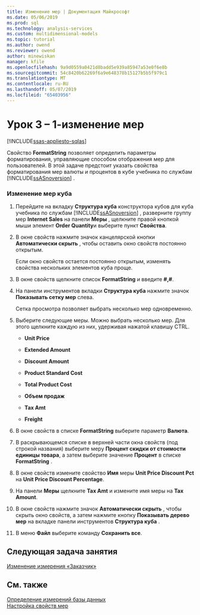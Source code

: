 ```yaml
---
title: Изменение мер | Документация Майкрософт
ms.date: 05/06/2019
ms.prod: sql
ms.technology: analysis-services
ms.custom: multidimensional-models
ms.topic: tutorial
ms.author: owend
ms.reviewer: owend
author: minewiskan
manager: kfile
ms.openlocfilehash: 9a9d0559a0421d8badd5e939a85947a53e0f6e8b
ms.sourcegitcommit: 54c8420b62269f6a9e648378b15127b5b5f979c1
ms.translationtype: MT
ms.contentlocale: ru-RU
ms.lasthandoff: 05/07/2019
ms.locfileid: "65403956"
---
```

# <a name="lesson-3-1---modifying-measures"></a>Урок 3 – 1-изменение мер
[!INCLUDE[ssas-appliesto-sqlas](../../includes/ssas-appliesto-sqlas.md)]

Свойство **FormatString** позволяет определить параметры форматирования, управляющие способом отображения мер для пользователей. В этой задаче предстоит указать свойства форматирования мер валюты и процентов в кубе учебника по службам [!INCLUDE[ssASnoversion](../../includes/ssasnoversion-md.md)] .  
  
### <a name="to-modify-the-measures-of-the-cube"></a>Изменение мер куба  
  
1.  Перейдите на вкладку **Структура куба** конструктора кубов для куба учебника по службам [!INCLUDE[ssASnoversion](../../includes/ssasnoversion-md.md)] , разверните группу мер **Internet Sales** на панели **Меры** , щелкните правой кнопкой мыши элемент **Order Quantity**и выберите пункт **Свойства**.  
  
2.  В окне свойств нажмите значок канцелярской кнопки **Автоматически скрыть** , чтобы оставить окно свойств постоянно открытым.  
  
    Если окно свойств остается постоянно открытым, изменять свойства нескольких элементов куба проще.  
  
3.  В окне свойств щелкните список **FormatString** и введите **#,#**.  
  
4.  На панели инструментов вкладки **Структура куба** нажмите значок **Показывать сетку мер** слева.  
  
    Сетка просмотра позволяет выбрать несколько мер одновременно.  
  
5.  Выберите следующие меры. Можно выбрать несколько мер. Для этого щелкните каждую из них, удерживая нажатой клавишу CTRL.  
  
    -   **Unit Price**  
  
    -   **Extended Amount**  
  
    -   **Discount Amount**  
  
    -   **Product Standard Cost**  
  
    -   **Total Product Cost**  
  
    -   **Объем продаж**  
  
    -   **Tax Amt**  
  
    -   **Freight**  
  
6.  В окне свойств в списке **FormatString** выберите параметр **Валюта**.  
  
7.  В раскрывающемся списке в верхней части окна свойств (под строкой названия) выберите меру **Процент скидки от стоимости единицы товара**, а затем выберите значение **Процент** в списке **FormatString** .  
  
8.  В окне свойств измените свойство **Имя** меры **Unit Price Discount Pct** на **Unit Price Discount Percentage**.  
  
9. На панели **Меры** щелкните **Tax Amt** и измените имя меры на **Tax Amount**.  
  
10. В окне свойств нажмите значок **Автоматически скрыть** , чтобы скрыть окно свойств, а затем нажмите кнопку **Показывать дерево мер** на вкладке панели инструментов **Структура куба** .  
  
11. В меню **Файл** выберите команду **Сохранить все**.  
  
## <a name="next-task-in-lesson"></a>Следующая задача занятия  
[Изменение измерения «Заказчик»](lesson-3-2-modifying-the-customer-dimension.md)  
  
## <a name="see-also"></a>См. также  
[Определение измерений базы данных](../multidimensional-models/define-database-dimensions.md)  
[Настройка свойств мер](../multidimensional-models/configure-measure-properties.md)  
  
  
  
